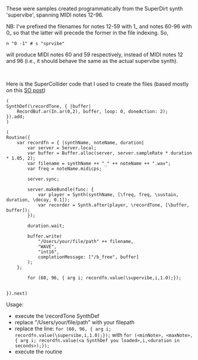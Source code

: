 These were samples created programmatically from the SuperDirt synth 'supervibe', spanning MIDI notes 12-96.

NB: I've prefixed the filenames for notes 12-59 with 1_ and notes 60-96 with 0_ so that the latter will precede the former in the file indexing. So,

`n "0 -1" # s "sprvibe" `

will produce MIDI notes 60 and 59 respectively, instead of MIDI notes 12 and 96 (i.e., it should behave the same as the actual supervibe synth).

<br>

Here is the SuperCollider code that I used to create the files (based mostly on this [SO post]( https://stackoverflow.com/a/22394238/2717159))

```
(
SynthDef(\recordTone, { |buffer|
    RecordBuf.ar(In.ar(0,2), buffer, loop: 0, doneAction: 2);
}).add;
)
```

```
(
Routine({
    var recordfn = { |synthName, noteName, duration|
        var server = Server.local;
        var buffer = Buffer.alloc(server, server.sampleRate * duration * 1.05, 2);
		var filename = synthName ++ "_" ++ noteName ++ ".wav";
		var freq = noteName.midicps;

        server.sync;

        server.makeBundle(func: {
            var player = Synth(synthName, [\freq, freq, \sustain, duration, \decay, 0.1]);
            var recorder = Synth.after(player, \recordTone, [\buffer, buffer]);
        });

        duration.wait;

        buffer.write(
			"/Users/your/file/path" ++ filename,
            "WAVE",
            "int16",
            completionMessage: ["/b_free", buffer]
        );
    };

		for (60, 96, { arg i; recordfn.value(\supervibe,i,1.0);});


}).next)
```

Usage: 

* execute the \recordTone SynthDef
* replace "/Users/your/file/path" with your filepath
* replace the line: `for (60, 96, { arg i; recordfn.value(\supervibe,i,1.0);});` with
     	`for (<minNote>, <maxNote>, { arg i; recordfn.value(<a SynthDef you loaded>,i,<duration in seconds>);});`
* execute the routine
